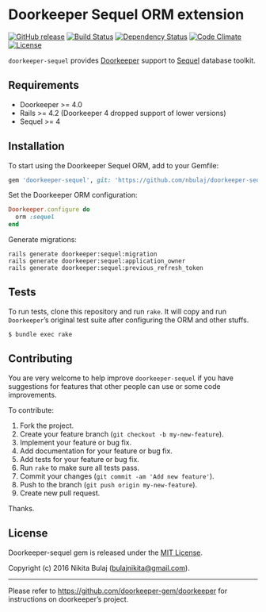 # Doorkeeper Sequel ORM extension
[![GitHub release](https://img.shields.io/github/release/nbulaj/doorkeeper-sequel.svg?maxAge=259200)]()
[![Build Status](https://travis-ci.org/nbulaj/doorkeeper-sequel.svg?branch=master)](https://travis-ci.org/nbulaj/doorkeeper-sequel)
[![Dependency Status](https://gemnasium.com/nbulaj/doorkeeper-sequel.svg)](https://gemnasium.com/nbulaj/doorkeeper-sequel)
[![Code Climate](https://codeclimate.com/github/nbulaj/doorkeeper-sequel/badges/gpa.svg)](https://codeclimate.com/github/nbulaj/doorkeeper-sequel)
[![License](http://img.shields.io/badge/license-MIT-brightgreen.svg)](#license)

`doorkeeper-sequel` provides [Doorkeeper](https://github.com/doorkeeper-gem/doorkeeper) support to [Sequel](https://github.com/jeremyevans/sequel) database toolkit.

## Requirements

* Doorkeeper >= 4.0
* Rails >= 4.2 (Doorkeeper 4 dropped support of lower versions)
* Sequel >= 4

## Installation

To start using the Doorkeeper Sequel ORM, add to your Gemfile:
  
``` ruby
gem 'doorkeeper-sequel', git: 'https://github.com/nbulaj/doorkeeper-sequel.git'
```

Set the Doorkeeper ORM configuration:

``` ruby
Doorkeeper.configure do
  orm :sequel
end
```

Generate migrations:

```
rails generate doorkeeper:sequel:migration
rails generate doorkeeper:sequel:application_owner
rails generate doorkeeper:sequel:previous_refresh_token
```

## Tests

To run tests, clone this repository and run `rake`. It will copy and run
`Doorkeeper`’s original test suite after configuring the ORM and other stuffs.

```
$ bundle exec rake
```

## Contributing

You are very welcome to help improve `doorkeeper-sequel` if you have suggestions for features that other people can use or some code improvements.

To contribute:

1. Fork the project.
2. Create your feature branch (`git checkout -b my-new-feature`).
3. Implement your feature or bug fix.
4. Add documentation for your feature or bug fix.
5. Add tests for your feature or bug fix.
6. Run `rake` to make sure all tests pass.
7. Commit your changes (`git commit -am 'Add new feature'`).
8. Push to the branch (`git push origin my-new-feature`).
9. Create new pull request.

Thanks.

## License

Doorkeeper-sequel gem is released under the [MIT License](http://www.opensource.org/licenses/MIT).

Copyright (c) 2016 Nikita Bulaj (bulajnikita@gmail.com).

---

Please refer to https://github.com/doorkeeper-gem/doorkeeper for instructions on
doorkeeper’s project.
